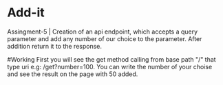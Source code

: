 # Add-it
Assingment-5 | Creation of an api endpoint, which accepts a query parameter and add any number of our choice to the parameter. After addition return it to the response.

#Working
First you will see the get method calling from base path "/" that type uri e.g: /get?number=100.
You can write the number of your choise and see the result on the page with 50 added.

